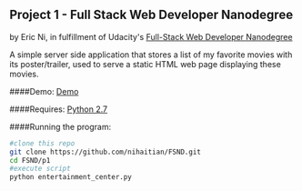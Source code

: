 ## Project 1 - Full Stack Web Developer Nanodegree
by Eric Ni, in fulfillment of Udacity's [Full-Stack Web Developer Nanodegree](https://www.udacity.com/course/nd004)


A simple server side application that stores a list of my favorite movies with its poster/trailer, used to serve a static HTML web page displaying these movies.

####Demo:
[Demo](https://rawgit.com/nihaitian/FSND/master/p1/fresh_tomatoes.html)

####Requires:
[Python 2.7](https://www.python.org/download/releases/2.7.7/)

####Running the program:
```bash
#clone this repo
git clone https://github.com/nihaitian/FSND.git
cd FSND/p1
#execute script
python entertainment_center.py
```